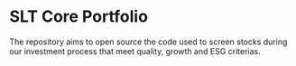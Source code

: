 # SLT Core Portfolio
The repository aims to open source the code used to screen stocks during our investment process that meet quality, growth and ESG criterias.
